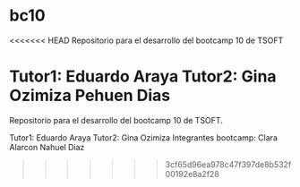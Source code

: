 # bc10
<<<<<<< HEAD
Repositorio para el desarrollo del bootcamp 10 de TSOFT

Tutor1: Eduardo Araya
Tutor2: Gina Ozimiza
Pehuen Dias
=======
Repositorio para el desarrollo del bootcamp 10 de TSOFT.

Tutor1: Eduardo Araya
Tutor2: Gina Ozimiza
Integrantes bootcamp:
Clara Alarcon
Nahuel Diaz
>>>>>>> 3cf65d96ea978c47f397de8b532f00192e8a2f28
